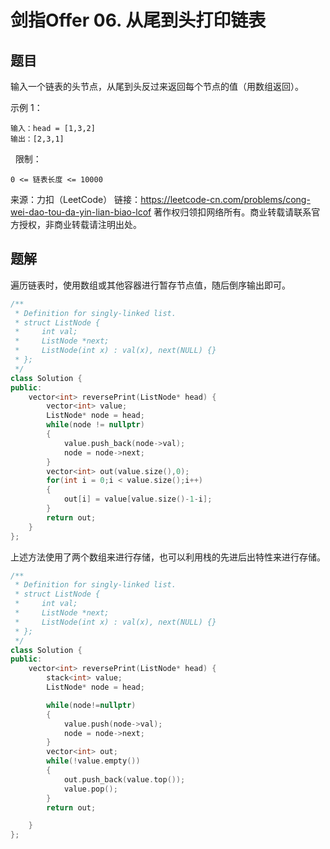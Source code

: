 # 剑指Offer 06. 从尾到头打印链表

## 题目

输入一个链表的头节点，从尾到头反过来返回每个节点的值（用数组返回）。

示例 1：

    输入：head = [1,3,2]
    输出：[2,3,1]
 
限制：

    0 <= 链表长度 <= 10000

来源：力扣（LeetCode）
链接：https://leetcode-cn.com/problems/cong-wei-dao-tou-da-yin-lian-biao-lcof
著作权归领扣网络所有。商业转载请联系官方授权，非商业转载请注明出处。

## 题解

遍历链表时，使用数组或其他容器进行暂存节点值，随后倒序输出即可。

```C++
/**
 * Definition for singly-linked list.
 * struct ListNode {
 *     int val;
 *     ListNode *next;
 *     ListNode(int x) : val(x), next(NULL) {}
 * };
 */
class Solution {
public:
    vector<int> reversePrint(ListNode* head) {
        vector<int> value;
        ListNode* node = head;
        while(node != nullptr)
        {
            value.push_back(node->val);
            node = node->next;
        }
        vector<int> out(value.size(),0);
        for(int i = 0;i < value.size();i++)
        {
            out[i] = value[value.size()-1-i];
        }
        return out;
    }
};
```

上述方法使用了两个数组来进行存储，也可以利用栈的先进后出特性来进行存储。

```C++
/**
 * Definition for singly-linked list.
 * struct ListNode {
 *     int val;
 *     ListNode *next;
 *     ListNode(int x) : val(x), next(NULL) {}
 * };
 */
class Solution {
public:
    vector<int> reversePrint(ListNode* head) {
        stack<int> value;
        ListNode* node = head;

        while(node!=nullptr)
        {
            value.push(node->val);
            node = node->next;
        }
        vector<int> out;
        while(!value.empty())
        {
            out.push_back(value.top());
            value.pop();
        }
        return out;

    }
};
```